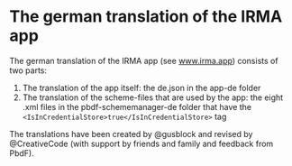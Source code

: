 
# The german translation of the IRMA app

The german translation of the IRMA app (see www.irma.app) consists of two parts:

1. The translation of the app itself: the de.json in the app-de folder
2. The translation of the scheme-files that are used by the app: the eight .xml files in the pbdf-schememanager-de folder that have the `<IsInCredentialStore>true</IsInCredentialStore>` tag

The translations have been created by @gusblock and revised by @CreativeCode (with support by friends and family and feedback from PbdF).
